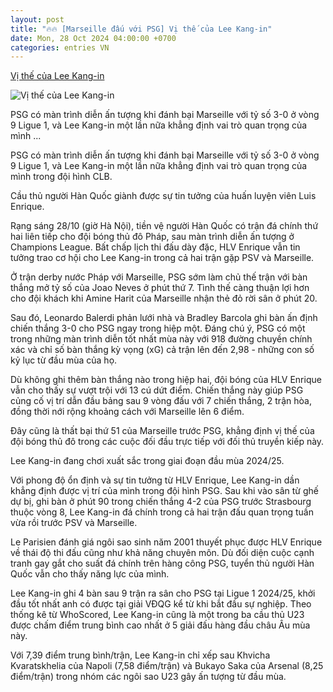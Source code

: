 ```yaml
---
layout: post
title: "🔥🔥 [Marseille đấu với PSG] Vị thế của Lee Kang-in"
date: Mon, 28 Oct 2024 04:00:00 +0700
categories: entries VN
---
```

[Vị thế của Lee Kang-in](https://znews.vn/vi-the-cua-lee-kang-in-post1507207.html)

![Vị thế của Lee Kang-in](https://photo.znews.vn/w1250/Uploaded/bpivpawv/2024_10_28/leekangin.jpg)

PSG có màn trình diễn ấn tượng khi đánh bại Marseille với tỷ số 3-0 ở vòng 9 Ligue 1, và Lee Kang-in một lần nữa khẳng định vai trò quan trọng của mình ...

PSG có màn trình diễn ấn tượng khi đánh bại Marseille với tỷ số 3-0 ở vòng 9 Ligue 1, và Lee Kang-in một lần nữa khẳng định vai trò quan trọng của mình trong đội hình CLB.

Cầu thủ người Hàn Quốc giành được sự tin tưởng của huấn luyện viên Luis Enrique.

Rạng sáng 28/10 (giờ Hà Nội), tiền vệ người Hàn Quốc có trận đá chính thứ hai liên tiếp cho đội bóng thủ đô Pháp, sau màn trình diễn ấn tượng ở Champions League. Bất chấp lịch thi đấu dày đặc, HLV Enrique vẫn tin tưởng trao cơ hội cho Lee Kang-in trong cả hai trận gặp PSV và Marseille.

Ở trận derby nước Pháp với Marseille, PSG sớm làm chủ thế trận với bàn thắng mở tỷ số của Joao Neves ở phút thứ 7. Tình thế càng thuận lợi hơn cho đội khách khi Amine Harit của Marseille nhận thẻ đỏ rời sân ở phút 20.

Sau đó, Leonardo Balerdi phản lưới nhà và Bradley Barcola ghi bàn ấn định chiến thắng 3-0 cho PSG ngay trong hiệp một. Đáng chú ý, PSG có một trong những màn trình diễn tốt nhất mùa này với 918 đường chuyền chính xác và chỉ số bàn thắng kỳ vọng (xG) cả trận lên đến 2,98 - những con số kỷ lục từ đầu mùa của họ.

Dù không ghi thêm bàn thắng nào trong hiệp hai, đội bóng của HLV Enrique vẫn cho thấy sự vượt trội với 13 cú dứt điểm. Chiến thắng này giúp PSG củng cố vị trí dẫn đầu bảng sau 9 vòng đấu với 7 chiến thắng, 2 trận hòa, đồng thời nới rộng khoảng cách với Marseille lên 6 điểm.

Đây cũng là thất bại thứ 51 của Marseille trước PSG, khẳng định vị thế của đội bóng thủ đô trong các cuộc đối đầu trực tiếp với đối thủ truyền kiếp này.

Lee Kang-in đang chơi xuất sắc trong giai đoạn đầu mùa 2024/25.

Với phong độ ổn định và sự tin tưởng từ HLV Enrique, Lee Kang-in dần khẳng định được vị trí của mình trong đội hình PSG. Sau khi vào sân từ ghế dự bị, ghi bàn ở phút 90 trong chiến thắng 4-2 của PSG trước Strasbourg thuộc vòng 8, Lee Kang-in đá chính trong cả hai trận đấu quan trọng tuần vừa rồi trước PSV và Marseille.

Le Parisien đánh giá ngôi sao sinh năm 2001 thuyết phục được HLV Enrique về thái độ thi đấu cũng như khả năng chuyên môn. Dù đối diện cuộc cạnh tranh gay gắt cho suất đá chính trên hàng công PSG, tuyển thủ người Hàn Quốc vẫn cho thấy năng lực của mình.

Lee Kang-in ghi 4 bàn sau 9 trận ra sân cho PSG tại Ligue 1 2024/25, khởi đầu tốt nhất anh có được tại giải VĐQG kể từ khi bắt đầu sự nghiệp. Theo thống kê từ WhoScored, Lee Kang-in cũng là một trong ba cầu thủ U23 được chấm điểm trung bình cao nhất ở 5 giải đấu hàng đầu châu Âu mùa này.

Với 7,39 điểm trung bình/trận, Lee Kang-in chỉ xếp sau Khvicha Kvaratskhelia của Napoli (7,58 điểm/trận) và Bukayo Saka của Arsenal (8,25 điểm/trận) trong nhóm các ngôi sao U23 gây ấn tượng từ đầu mùa.

